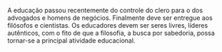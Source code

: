 ﻿A educação passou recentemente do controle do clero para o dos advogados e homens de negócios. Finalmente deve ser entregue aos filósofos e cientistas. Os educadores devem ser seres livres, líderes autênticos, com o fito de que a filosofia, a busca por sabedoria, possa tornar-se a principal atividade educacional.